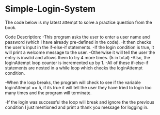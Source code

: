 # Simple-Login-System
The code below is my latest attempt to solve a practice question from the book.

Code Description:
-This program asks the user to enter a user name and password (which I have already pre-defined in the code).
-It then checks the user's input in the if-else-if statements.
-If the login condition is true, it will print a welcome message to the user.
-Otherwise it will tell the user the entry is invalid and allows them to try 4 more times. (5 in total)
-Also, the loginAttempt loop counter is incremented up by 1.
-All of these if-else-if statements are nested in a while loop which checks the loginAttempt condition.

-When the loop breaks, the program will check to see if the variable loginAttempt == 5, if its true it will tell the user they have tried to login too many times and the program will terminate.

-If the login was successful the loop will break and ignore the the previous condition I just mentioned and print a thank you message for logging in.
